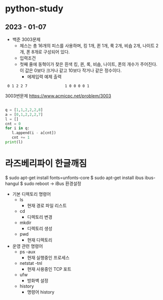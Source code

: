 # python-study
## 2023 - 01-07

- 백준 3003문제
  - 체스는 총 16개의 피스를 사용하며, 킹 1개, 퀸 1개, 룩 2개, 비숍 2개, 나이트 2개, 폰 8개로 구성되어 있다.
  - 입력조건
  - 첫째 줄에 동혁이가 찾은 흰색 킹, 퀸, 록, 비숍, 나이트, 폰의 개수가 주어진다. 이 값은 0보다 크거나 같고 10보다 작거나 같은 정수이다.
    - 에제입력                  예제 출력
```
 0 1 2 2 7                 1 0 0 0 0 1
```
 3003번문제  <https://www.acmicpc.net/problem/3003>
 ```python
    
q = [1,1,2,2,2,8]
a = [0,1,2,2,2,7]
l = []
cnt = 0
for i in q:
    l.append(i - a[cnt])
    cnt += 1
print(l)
```
 
 # 라즈베리파이 한글깨짐
 $ sudo apt-get install fonts=unfonts-core
 $ sudo apt-get install ibus ibus-hangul
 $ sudo reboot
 -> iBus 환경설정
- 기본 디렉토리 명령어
  - ls
    - 현재 경로 파일 리스트
  - cd
    - 디렉토리 변경
  - mkdir
    - 디렉토리 생성
  - pwd
    - 현재 디렉토리
- 운영 관련 명령어
  - ps -aux
    - 현재 실행중인 프로세스
  - netstat -tnl
    - 현재 사용중인 TCP 포트
  - ufw
    - 방화벽 설정
  - history
    - 명령어 history
